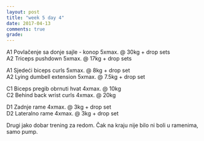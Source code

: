 ```yaml
---
layout: post
title: "week 5 day 4"
date: 2017-04-13
comments: true
grade:
---
```


A1 Povlačenje sa donje sajle - konop 5xmax. @ 30kg + drop sets       
A2 Triceps pushdown 5xmax. @ 17kg + drop sets     

A1 Sjedeći biceps curls 5xmax. @ 8kg + drop set       
A2 Lying dumbell extension 5xmax. @ 7.5kg + drop set              

C1 Biceps pregib obrnuti hvat 4xmax. @ 10kg     
C2 Behind back wrist curls 4xmax. @ 20kg        

D1 Zadnje rame 4xmax. @ 3kg + drop set   
D2 Lateralno rame 4xmax. @ 3kg + drop set   

Drugi jako dobar trening za redom. Čak na kraju nije bilo ni boli u ramenima, samo pump.
